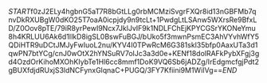 $START$f0zJ2ELy4hgbnG5aT7R8bGtLLg0rbMCMziSvgrFXQr8id13nGBFMb7qnvDkRXUBgW0dKO25T7oaA0icpjdy9n9tcLt+1PwdgLtLSAnw5WXrsRe9BfxLD/Z0Oov8pTE/79iR8yrPewI9Ncx7JklJvIF9k1NDLFChEjKPYCGSrYKONeYmu8h4KRLUU6Ak6d1IlkD8igSL0BswFuBGJ/bUko5f3mwnPsmEC3AhVYvhWfY5QDiHTR9uDCtJMJyFwIuoL2nu/KYV4I0TPwRcM6G381skl35bfp0AaxUTa3d1qwPN7btYCg/cnJ0wOtX2hYNSuRV7olJc3a3d0e+KENf18dolRAFkPybXFgj3gd4OzdOrKihoMXOhKIybTe1Hl6cc8mmf1DoK9VQ6Sb6jADZg/IrEdgmcfgjPdt2gBUXfdjdRUxjS3ldNCFynxGlqnaC+PUGQ/3FY7Kfiini9M1WiIVg==$END$